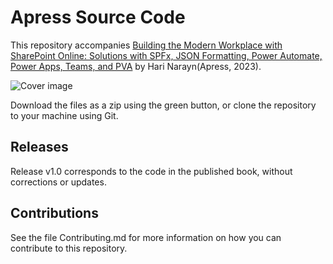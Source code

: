 # Apress Source Code

This repository accompanies [Building the Modern Workplace with SharePoint Online: Solutions with SPFx, JSON Formatting, Power Automate, Power Apps, Teams, and PVA](https://www.link.springer.com/book/10.1007/978-1-4842-9725-4) by Hari Narayn(Apress, 2023).

[comment]: #cover
![Cover image](9781484297254.tif)

Download the files as a zip using the green button, or clone the repository to your machine using Git.

## Releases

Release v1.0 corresponds to the code in the published book, without corrections or updates.

## Contributions

See the file Contributing.md for more information on how you can contribute to this repository.